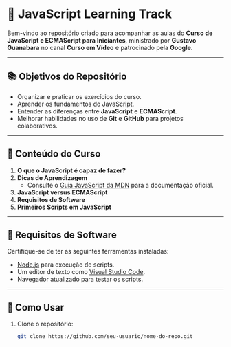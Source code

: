 # 🚀 JavaScript Learning Track

Bem-vindo ao repositório criado para acompanhar as aulas do **Curso de JavaScript e ECMAScript para Iniciantes**, ministrado por **Gustavo Guanabara** no canal **Curso em Vídeo** e patrocinado pela **Google**.

---

## 📚 Objetivos do Repositório

- Organizar e praticar os exercícios do curso.
- Aprender os fundamentos do JavaScript.
- Entender as diferenças entre **JavaScript** e **ECMAScript**.
- Melhorar habilidades no uso de **Git** e **GitHub** para projetos colaborativos.

---

## 📝 Conteúdo do Curso

1. **O que o JavaScript é capaz de fazer?**
2. **Dicas de Aprendizagem**
   - Consulte o [Guia JavaScript da MDN](https://developer.mozilla.org/pt-BR/docs/Web/JavaScript/Guide) para a documentação oficial.
3. **JavaScript versus ECMAScript**
4. **Requisitos de Software**
5. **Primeiros Scripts em JavaScript**

---

## 🔧 Requisitos de Software

Certifique-se de ter as seguintes ferramentas instaladas:

- [Node.js](https://nodejs.org/) para execução de scripts.
- Um editor de texto como [Visual Studio Code](https://code.visualstudio.com/).
- Navegador atualizado para testar os scripts.

---

## 🚀 Como Usar

1. Clone o repositório:

   ```bash
   git clone https://github.com/seu-usuario/nome-do-repo.git
   ```
